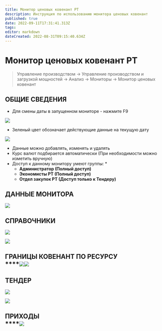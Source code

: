 ```yaml
---
title: Монитор ценовых ковенант РТ
description: Инструкция по использованию монитора ценовых ковенант
published: true
date: 2022-09-11T17:31:41.313Z
tags: 
editor: markdown
dateCreated: 2022-08-31T09:15:40.634Z
---
```


# Монитор ценовых ковенант РТ

>Управление производством → Управление производством и загрузкой мощностей → Анализ → Мониторы → Монитор ценовых ковенант


## **ОБЩИЕ СВЕДЕНИЯ**

* Для смены даты в запущенном мониторе - нажмите F9

![](<../../assets/1 (86).png>)

* Зеленый цвет обозначает действующие данные на текущую дату

![](<../../assets/image (730).png>)

* Данные можно добавлять, изменять и удалять
* Курс валют подбирается автоматически (При необходимости можно изметить вручную)
* Доступ к данному монитору умеют группы:
  *
    * **Администратор (Полный доступ)**
    * **Экономисты РТ (Полный доступ)**
    * **Отдел закупок РТ (Доступ только к Тендеру)**

## **ДАННЫЕ МОНИТОРА**

![](<../../assets/image (896).png>)

## **СПРАВОЧНИКИ**

![](<../../assets/image (382).png>)

![](<../../assets/image (571).png>)

**ГРАНИЦЫ КОВЕНАНТ ПО РЕСУРСУ**\
****![](<../../assets/7 (26).png>)![](<../../assets/8 (25).png>)
----------------------------------------------------------------------------------

## **ТЕНДЕР**

![](<../../assets/9 (30).png>)

![](<../../assets/10 (37).png>)

**ПРИХОДЫ**\
****![](<../../assets/11 (23).png>)
--------------------------------------------
